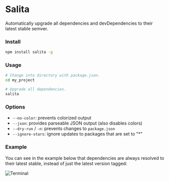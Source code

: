 Salita
======

Automatically upgrade all dependencies and devDependencies to their latest
stable semver.

### Install ###

``` bash
npm install salita -g
```

### Usage ###

``` bash
# Change into directory with package.json.
cd my_project

# Upgrade all dependencies.
salita
```

### Options ###
 - `--no-color`: prevents colorized output
 - `--json`: provides parseable JSON output (also disables colors)
 - `--dry-run` / `-n`: prevents changes to `package.json`
 - `--ignore-stars`: ignore updates to packages that are set to "*"

### Example ###

You can see in the example below that dependencies are always resolved to
their latest stable, instead of just the latest version tagged:

![Terminal](http://tbranyen.com/u/7bc20890.png)
